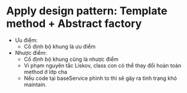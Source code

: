 # Apply design pattern: Template method + Abstract factory


- Ưu điểm:
  + Cố định bộ khung là ưu điểm
- Nhược điểm: 
  + Cố định bộ khung cũng là nhược điểm
  + Vi phạm nguyên tắc Liskov, class con có thể thay đổi hoàn toàn method ở lớp cha
  + Nếu code tại baseService phình to thì sẽ gây ra tình trạng khó maintain.


